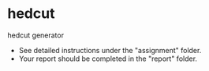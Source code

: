 # hedcut
hedcut generator

  - See detailed instructions under the "assignment" folder.
  - Your report should be completed in the "report" folder.
